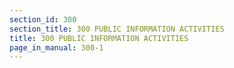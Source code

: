 ```yaml
---
section_id: 300
section_title: 300 PUBLIC INFORMATION ACTIVITIES
title: 300 PUBLIC INFORMATION ACTIVITIES
page_in_manual: 300-1
---
```

